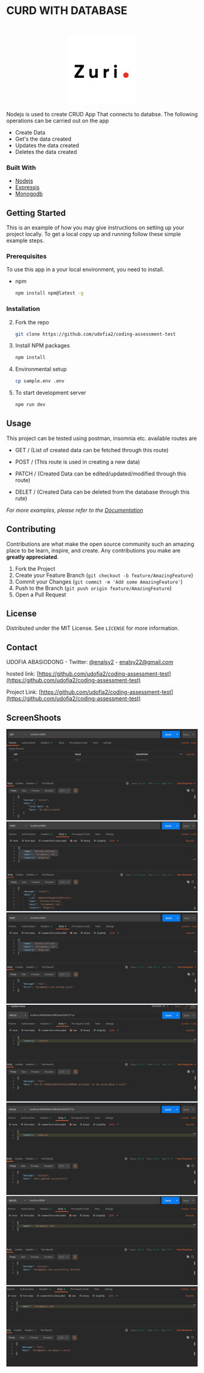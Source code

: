 # CURD WITH DATABASE

<br />
<p align="center">
  <a https://training.zuri.team/enrollment>
    <img src="./index.png" alt="Logo">
  </a>
</p>

Nodejs is used to create CRUD App That connects to databse.
The following operations can be carried out on the app

- Create Data
- Get's the data created
- Updates the data created
- Deletes the data created

### Built With

- [Nodejs](https://nodejs.org/en/)
- [Expressjs](https://expressjs.com)
- [Monogodb](https://www.mongodb.com/)

<!-- GETTING STARTED -->

## Getting Started

This is an example of how you may give instructions on setting up your project locally.
To get a local copy up and running follow these simple example steps.

### Prerequisites

To use this app in a your local environment, you need to install.

- npm
  ```sh
  npm install npm@latest -g
  ```

### Installation

2. Fork the repo
   ```sh
   git clone https://github.com/udofia2/coding-assessment-test
   ```
3. Install NPM packages
   ```sh
   npm install
   ```
4. Environmental setup
   ```sh
   cp sample.env .env
   ```
5. To start development server
   ```sh
   npm run dev
   ```

## Usage

This project can be tested using postman, insomnia etc.
available routes are

- GET / (List of created data can be fetched through this route)

- POST / (This route is used in creating a new data)

- PATCH / (Created Data can be edited/updated/modified through this route)

- DELET / (Created Data can be deleted from the database through this rute)


_For more examples, please refer to the [Documentation](https://documenter.getpostman.com/view/7592361/TzRU9mg2)_

## Contributing

Contributions are what make the open source community such an amazing place to be learn, inspire, and create. Any contributions you make are **greatly appreciated**.

1. Fork the Project
2. Create your Feature Branch (`git checkout -b feature/AmazingFeature`)
3. Commit your Changes (`git commit -m 'Add some AmazingFeature'`)
4. Push to the Branch (`git push origin feature/AmazingFeature`)
5. Open a Pull Request

## License

Distributed under the MIT License. See `LICENSE` for more information.

## Contact

UDOFIA ABASIODONG - Twitter: [@enalsy2](https://twitter.com/enalsy2) - enalsy22@gmail.com

hosted link: [https://github.com/udofia2/coding-assessment-test](https://github.com/udofia2/coding-assessment-test)

Project Link: [https://github.com/udofia2/coding-assessment-test](https://github.com/udofia2/coding-assessment-test)

## ScreenShoots

![Alt text](./screenshots/empty_database.png)
![Alt text](./screenshots/data_created.png)
![Alt text](./screenshots/duplicate_data_check.png)
![Alt text](./screenshots/wrong_ID_checked_during_update.png)
![Alt text](./screenshots/update_successful.png)
![Alt text](./screenshots/successful_data_deletion.png)
![Alt text](./screenshots/invalid_data_check_during_deletion.png)

